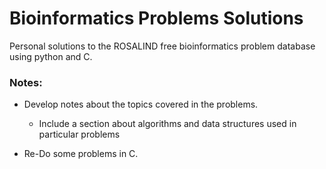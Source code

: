 # Bioinformatics Problems Solutions

Personal solutions to the ROSALIND free bioinformatics problem database using python and C.

### Notes:

- Develop notes about the topics covered in the problems.
  - Include a section about algorithms and data structures used in particular problems 
  
- Re-Do some problems in C.


